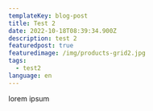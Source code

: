 ```yaml
---
templateKey: blog-post
title: Test 2
date: 2022-10-18T08:39:34.900Z
description: test 2
featuredpost: true
featuredimage: /img/products-grid2.jpg
tags:
  - test2
language: en
---
```


lorem ipsum
